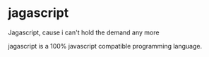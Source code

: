 # jagascript
Jagascript, cause i can't hold the demand any more


jagascript is a 100% javascript compatible programming language.
